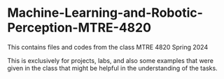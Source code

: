 # Machine-Learning-and-Robotic-Perception-MTRE-4820
This contains files and codes from the class MTRE 4820 Spring 2024

This is exclusively for projects, labs, and also some examples that were given in the class that might be helpful in the understanding of the tasks.
